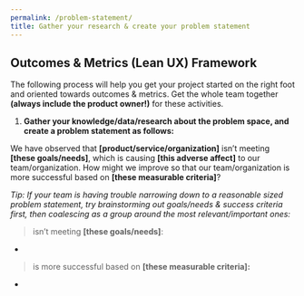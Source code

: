 ```yaml
---
permalink: /problem-statement/
title: Gather your research & create your problem statement
---
```


## Outcomes & Metrics (Lean UX) Framework

The following process will help you get your project started on the
right foot and oriented towards outcomes & metrics. Get the whole team together **(always include the product owner!)** for these activities.

1.  **Gather your knowledge/data/research about the problem space, and
    create a problem statement as follows:**

 We have observed that **[product/service/organization]** isn’t meeting
 **[these goals/needs]**, which is causing **[this adverse affect]** to
 our team/organization. How might we improve so that our
 team/organization is more successful based on **[these measurable
 criteria]**?

*Tip: If your team is having trouble narrowing down to a reasonable
sized problem statement, try brainstorming out goals/needs & success
criteria first, then coalescing as a group around the most
relevant/important ones:*

> isn’t meeting **[these goals/needs]**:

- 

> is more successful based on **[these measurable criteria]:**

-   

